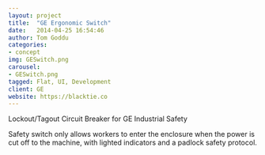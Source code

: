 ```yaml
---
layout: project
title:  "GE Ergonomic Switch"
date:   2014-04-25 16:54:46
author: Tom Goddu
categories:
- concept
img: GESwitch.png
carousel:
- GESwitch.png
tagged: Flat, UI, Development
client: GE
website: https://blacktie.co
---
```

Lockout/Tagout Circuit Breaker for GE Industrial Safety

Safety switch only allows workers to enter the enclosure when the power is cut off to the machine,
with lighted indicators and a padlock safety protocol.
